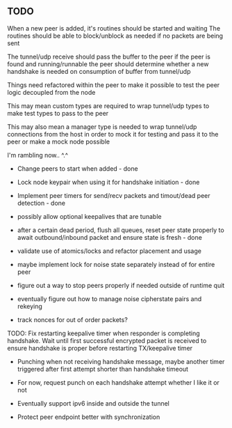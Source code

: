 ## TODO

When a new peer is added, it's routines should be started and waiting
The routines should be able to block/unblock as needed if no packets are being sent

The tunnel/udp receive should pass the buffer to the peer if the peer is found and running/runnable
the peer should determine whether a new handshake is needed on consumption of buffer from tunnel/udp

Things need refactored within the peer to make it possible to test the peer logic decoupled from the node

This may mean custom types are required to wrap tunnel/udp types to make test types to pass to the peer

This may also mean a manager type is needed to wrap tunnel/udp connections from the host in order to mock it for testing
and pass it to the peer
or make a mock node possible

I'm rambling now.. ^.^

- Change peers to start when added - done
- Lock node keypair when using it for handshake initiation - done


- Implement peer timers for send/recv packets and timout/dead peer detection - done
- possibly allow optional keepalives that are tunable
- after a certain dead period, flush all queues, reset peer state properly to await outbound/inbound packet 
and ensure state is fresh - done

- validate use of atomics/locks and refactor placement and usage 
- maybe implement lock for noise state separately instead of for entire peer
- figure out a way to stop peers properly if needed outside of runtime quit
- eventually figure out how to manage noise cipherstate pairs and rekeying
- track nonces for out of order packets?

TODO: Fix restarting keepalive timer when responder is completing handshake. 
Wait until first successful encrypted packet is received to ensure handshake is proper before restarting TX/keepalive timer


- Punching when not receiving handshake message, maybe another timer triggered after first attempt shorter than handshake timeout
- For now, request punch on each handshake attempt whether I like it or not
- Eventually support ipv6 inside and outside the tunnel

- Protect peer endpoint better with synchronization